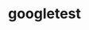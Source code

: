 ---
title: "googletest"
layout: cache
categories: [package, develop]
meta: {"compilers": ["apple-clang@=15.0.0", "gcc@=10.3.0", "gcc@=11.4.0", "gcc@=13.2.0"], "num_specs": 16, "num_specs_by_stack": {"e4s": 4, "e4s-cray-sles": 2, "e4s-neoverse_v1": 4, "ml-darwin-aarch64-mps": 2, "ml-linux-x86_64-rocm": 4, "root": 16}, "oss": ["sle_hpc15", "ubuntu22.04", "ubuntu24.04", "ventura"], "platforms": ["darwin", "linux"], "stacks": ["e4s", "e4s-cray-sles", "e4s-neoverse_v1", "ml-darwin-aarch64-mps", "ml-linux-x86_64-rocm", "root"], "targets": ["aarch64", "neoverse_v1", "x86_64_v3", "x86_64_v4"], "versions": ["1.12.1", "1.15.2"]}
spec_details: [{"compiler": "apple-clang@=15.0.0", "hash": "5t4dplakrwfu5bodu4abj24aazn2ta6w", "os": "ventura", "platform": "darwin", "size": "-", "stacks": ["ml-darwin-aarch64-mps", "root"], "tarball": "https://binaries.spack.io/develop/build_cache/darwin-ventura-aarch64/apple-clang-15.0.0/googletest-1.12.1/darwin-ventura-aarch64-apple-clang-15.0.0-googletest-1.12.1-5t4dplakrwfu5bodu4abj24aazn2ta6w.spack", "target": "aarch64", "variants": ["build_system=cmake", "build_type=Release", "cxxstd=11", "generator=make", "+gmock", "~ipo", "+pthreads", "+shared"], "versions": ["1.12.1"]}, {"compiler": "apple-clang@=15.0.0", "hash": "ggb2yhimnuhlfvdx7ozvc4euleallcj3", "os": "ventura", "platform": "darwin", "size": "-", "stacks": ["ml-darwin-aarch64-mps", "root"], "tarball": "https://binaries.spack.io/develop/build_cache/darwin-ventura-aarch64/apple-clang-15.0.0/googletest-1.12.1/darwin-ventura-aarch64-apple-clang-15.0.0-googletest-1.12.1-ggb2yhimnuhlfvdx7ozvc4euleallcj3.spack", "target": "aarch64", "variants": ["build_system=cmake", "build_type=Release", "cxxstd=11", "generator=make", "+gmock", "~ipo", "+pthreads", "+shared"], "versions": ["1.12.1"]}, {"compiler": "gcc@=10.3.0", "hash": "ppxw2mz6tnwi57kconmwwfc7mbr3kj2m", "os": "sle_hpc15", "platform": "linux", "size": "-", "stacks": ["e4s-cray-sles", "root"], "tarball": "https://binaries.spack.io/develop/build_cache/linux-sle_hpc15-x86_64_v4/gcc-10.3.0/googletest-1.12.1/linux-sle_hpc15-x86_64_v4-gcc-10.3.0-googletest-1.12.1-ppxw2mz6tnwi57kconmwwfc7mbr3kj2m.spack", "target": "x86_64_v4", "variants": ["build_system=cmake", "build_type=Release", "cxxstd=11", "generator=make", "+gmock", "~ipo", "+pthreads", "+shared"], "versions": ["1.12.1"]}, {"compiler": "gcc@=10.3.0", "hash": "mjn3ojthipkw7lexomv4diiomobnb6u6", "os": "sle_hpc15", "platform": "linux", "size": "-", "stacks": ["e4s-cray-sles", "root"], "tarball": "https://binaries.spack.io/develop/build_cache/linux-sle_hpc15-x86_64_v4/gcc-10.3.0/googletest-1.12.1/linux-sle_hpc15-x86_64_v4-gcc-10.3.0-googletest-1.12.1-mjn3ojthipkw7lexomv4diiomobnb6u6.spack", "target": "x86_64_v4", "variants": ["build_system=cmake", "build_type=Release", "cxxstd=11", "generator=make", "+gmock", "~ipo", "+pthreads", "+shared"], "versions": ["1.12.1"]}, {"compiler": "gcc@=11.4.0", "hash": "zjot2duy37zwoc7wszwwjgwxnmwjelvx", "os": "ubuntu22.04", "platform": "linux", "size": "-", "stacks": ["e4s-neoverse_v1", "root"], "tarball": "https://binaries.spack.io/develop/build_cache/linux-ubuntu22.04-neoverse_v1/gcc-11.4.0/googletest-1.12.1/linux-ubuntu22.04-neoverse_v1-gcc-11.4.0-googletest-1.12.1-zjot2duy37zwoc7wszwwjgwxnmwjelvx.spack", "target": "neoverse_v1", "variants": ["build_system=cmake", "build_type=Release", "cxxstd=11", "generator=make", "+gmock", "~ipo", "+pthreads", "+shared"], "versions": ["1.12.1"]}, {"compiler": "gcc@=11.4.0", "hash": "a6wsnwqyk5mrjyes3ve6ty6tfrmrv3i4", "os": "ubuntu22.04", "platform": "linux", "size": "-", "stacks": ["e4s-neoverse_v1", "root"], "tarball": "https://binaries.spack.io/develop/build_cache/linux-ubuntu22.04-neoverse_v1/gcc-11.4.0/googletest-1.12.1/linux-ubuntu22.04-neoverse_v1-gcc-11.4.0-googletest-1.12.1-a6wsnwqyk5mrjyes3ve6ty6tfrmrv3i4.spack", "target": "neoverse_v1", "variants": ["build_system=cmake", "build_type=Release", "cxxstd=11", "generator=make", "+gmock", "~ipo", "+pthreads", "+shared"], "versions": ["1.12.1"]}, {"compiler": "gcc@=11.4.0", "hash": "gbrstu2fbxbhghusoircblbtfg74ocqd", "os": "ubuntu22.04", "platform": "linux", "size": "-", "stacks": ["e4s-neoverse_v1", "root"], "tarball": "https://binaries.spack.io/develop/build_cache/linux-ubuntu22.04-neoverse_v1/gcc-11.4.0/googletest-1.12.1/linux-ubuntu22.04-neoverse_v1-gcc-11.4.0-googletest-1.12.1-gbrstu2fbxbhghusoircblbtfg74ocqd.spack", "target": "neoverse_v1", "variants": ["build_system=cmake", "build_type=Release", "cxxstd=11", "generator=make", "+gmock", "~ipo", "+pthreads", "+shared"], "versions": ["1.12.1"]}, {"compiler": "gcc@=11.4.0", "hash": "ltydkh3i6df6mffyhlrnhlfwspiqjyzv", "os": "ubuntu22.04", "platform": "linux", "size": "-", "stacks": ["e4s-neoverse_v1", "root"], "tarball": "https://binaries.spack.io/develop/build_cache/linux-ubuntu22.04-neoverse_v1/gcc-11.4.0/googletest-1.12.1/linux-ubuntu22.04-neoverse_v1-gcc-11.4.0-googletest-1.12.1-ltydkh3i6df6mffyhlrnhlfwspiqjyzv.spack", "target": "neoverse_v1", "variants": ["build_system=cmake", "build_type=Release", "cxxstd=11", "generator=make", "+gmock", "~ipo", "+pthreads", "+shared"], "versions": ["1.12.1"]}, {"compiler": "gcc@=11.4.0", "hash": "cq4gndwnhim5ellymgqkckydyf54qis5", "os": "ubuntu22.04", "platform": "linux", "size": "-", "stacks": ["e4s", "root"], "tarball": "https://binaries.spack.io/develop/build_cache/linux-ubuntu22.04-x86_64_v3/gcc-11.4.0/googletest-1.15.2/linux-ubuntu22.04-x86_64_v3-gcc-11.4.0-googletest-1.15.2-cq4gndwnhim5ellymgqkckydyf54qis5.spack", "target": "x86_64_v3", "variants": ["~absl", "build_system=cmake", "build_type=Release", "cxxstd=14", "generator=make", "+gmock", "~ipo", "+pthreads", "+shared"], "versions": ["1.15.2"]}, {"compiler": "gcc@=11.4.0", "hash": "srgan4k2ohkc6ozvxf3kpf6pfbwhsi43", "os": "ubuntu22.04", "platform": "linux", "size": "-", "stacks": ["e4s", "root"], "tarball": "https://binaries.spack.io/develop/build_cache/linux-ubuntu22.04-x86_64_v3/gcc-11.4.0/googletest-1.15.2/linux-ubuntu22.04-x86_64_v3-gcc-11.4.0-googletest-1.15.2-srgan4k2ohkc6ozvxf3kpf6pfbwhsi43.spack", "target": "x86_64_v3", "variants": ["~absl", "build_system=cmake", "build_type=Release", "cxxstd=14", "generator=make", "+gmock", "~ipo", "+pthreads", "+shared"], "versions": ["1.15.2"]}, {"compiler": "gcc@=11.4.0", "hash": "gj74q7njdjrlvneinpbrrzxc56kchfb5", "os": "ubuntu22.04", "platform": "linux", "size": "-", "stacks": ["e4s", "root"], "tarball": "https://binaries.spack.io/develop/build_cache/linux-ubuntu22.04-x86_64_v3/gcc-11.4.0/googletest-1.15.2/linux-ubuntu22.04-x86_64_v3-gcc-11.4.0-googletest-1.15.2-gj74q7njdjrlvneinpbrrzxc56kchfb5.spack", "target": "x86_64_v3", "variants": ["~absl", "build_system=cmake", "build_type=Release", "cxxstd=14", "generator=make", "+gmock", "~ipo", "+pthreads", "+shared"], "versions": ["1.15.2"]}, {"compiler": "gcc@=11.4.0", "hash": "l2r2ltwh5sy4itkzmtpvnrdfrjyekadi", "os": "ubuntu22.04", "platform": "linux", "size": "-", "stacks": ["e4s", "root"], "tarball": "https://binaries.spack.io/develop/build_cache/linux-ubuntu22.04-x86_64_v3/gcc-11.4.0/googletest-1.15.2/linux-ubuntu22.04-x86_64_v3-gcc-11.4.0-googletest-1.15.2-l2r2ltwh5sy4itkzmtpvnrdfrjyekadi.spack", "target": "x86_64_v3", "variants": ["~absl", "build_system=cmake", "build_type=Release", "cxxstd=14", "generator=make", "+gmock", "~ipo", "+pthreads", "+shared"], "versions": ["1.15.2"]}, {"compiler": "gcc@=13.2.0", "hash": "dgotzv7czsy3qcliflmysqj5nzjpgaqi", "os": "ubuntu24.04", "platform": "linux", "size": "-", "stacks": ["ml-linux-x86_64-rocm", "root"], "tarball": "https://binaries.spack.io/develop/build_cache/linux-ubuntu24.04-x86_64_v3/gcc-13.2.0/googletest-1.15.2/linux-ubuntu24.04-x86_64_v3-gcc-13.2.0-googletest-1.15.2-dgotzv7czsy3qcliflmysqj5nzjpgaqi.spack", "target": "x86_64_v3", "variants": ["~absl", "build_system=cmake", "build_type=Release", "cxxstd=14", "generator=make", "+gmock", "~ipo", "+pthreads", "+shared"], "versions": ["1.15.2"]}, {"compiler": "gcc@=13.2.0", "hash": "imajmybsobfecl4e74ugcwvpbjx7d5dk", "os": "ubuntu24.04", "platform": "linux", "size": "-", "stacks": ["ml-linux-x86_64-rocm", "root"], "tarball": "https://binaries.spack.io/develop/build_cache/linux-ubuntu24.04-x86_64_v3/gcc-13.2.0/googletest-1.15.2/linux-ubuntu24.04-x86_64_v3-gcc-13.2.0-googletest-1.15.2-imajmybsobfecl4e74ugcwvpbjx7d5dk.spack", "target": "x86_64_v3", "variants": ["~absl", "build_system=cmake", "build_type=Release", "cxxstd=14", "generator=make", "+gmock", "~ipo", "+pthreads", "+shared"], "versions": ["1.15.2"]}, {"compiler": "gcc@=13.2.0", "hash": "sh434ek4ct4pdxn57dep3y6lip2ww6sr", "os": "ubuntu24.04", "platform": "linux", "size": "-", "stacks": ["ml-linux-x86_64-rocm", "root"], "tarball": "https://binaries.spack.io/develop/build_cache/linux-ubuntu24.04-x86_64_v3/gcc-13.2.0/googletest-1.15.2/linux-ubuntu24.04-x86_64_v3-gcc-13.2.0-googletest-1.15.2-sh434ek4ct4pdxn57dep3y6lip2ww6sr.spack", "target": "x86_64_v3", "variants": ["~absl", "build_system=cmake", "build_type=Release", "cxxstd=14", "generator=make", "+gmock", "~ipo", "+pthreads", "+shared"], "versions": ["1.15.2"]}, {"compiler": "gcc@=13.2.0", "hash": "wto2fordurhxjiakx7gl6oho2lskoidy", "os": "ubuntu24.04", "platform": "linux", "size": "-", "stacks": ["ml-linux-x86_64-rocm", "root"], "tarball": "https://binaries.spack.io/develop/build_cache/linux-ubuntu24.04-x86_64_v3/gcc-13.2.0/googletest-1.15.2/linux-ubuntu24.04-x86_64_v3-gcc-13.2.0-googletest-1.15.2-wto2fordurhxjiakx7gl6oho2lskoidy.spack", "target": "x86_64_v3", "variants": ["~absl", "build_system=cmake", "build_type=Release", "cxxstd=14", "generator=make", "+gmock", "~ipo", "+pthreads", "+shared"], "versions": ["1.15.2"]}]
---